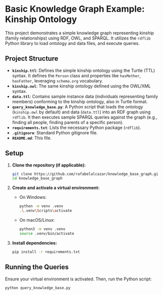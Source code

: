 # Basic Knowledge Graph Example: Kinship Ontology

This project demonstrates a simple knowledge graph representing kinship (family relationships) using RDF, OWL, and SPARQL. It utilizes the `rdflib` Python library to load ontology and data files, and execute queries.

## Project Structure

*   **`kinship.ttl`**: Defines the simple kinship ontology using the Turtle (TTL) syntax. It defines the `Person` class and properties like `hasMother`, `hasFather`, leveraging `schema.org` vocabulary.
*   **`kinship.owl`**: The same kinship ontology defined using the OWL/XML syntax.
*   **`data.ttl`**: Contains sample instance data (individuals representing family members) conforming to the kinship ontology, also in Turtle format.
*   **`query_knowledge_base.py`**: A Python script that loads the ontology (`kinship.owl` by default) and data (`data.ttl`) into an RDF graph using `rdflib`. It then executes sample SPARQL queries against the graph (e.g., finding all people, finding parents of a specific person).
*   **`requirements.txt`**: Lists the necessary Python package (`rdflib`).
*   **`.gitignore`**: Standard Python gitignore file.
*   **`README.md`**: This file.

## Setup

1.  **Clone the repository (if applicable):**
    ```bash
    git clone https://github.com/rafabelalcazar/knowledge_base_graph.git
    cd knowledge_base_graph
    ```

2.  **Create and activate a virtual environment:**
    *   On Windows:
        ```bash
        python -m venv .venv
        .\.venv\Scripts\activate
        ```
    *   On macOS/Linux:
        ```bash
        python3 -m venv .venv
        source .venv/bin/activate
        ```

3.  **Install dependencies:**
    ```bash
    pip install -r requirements.txt
    ```

## Running the Queries

Ensure your virtual environment is activated. Then, run the Python script:

```bash
python query_knowledge_base.py